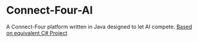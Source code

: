 # Connect-Four-AI
A Connect-Four platform written in Java designed to let AI compete. 
[Based on equivalent C# Project](https://github.com/Vadifire/Connect-Four-AI)
